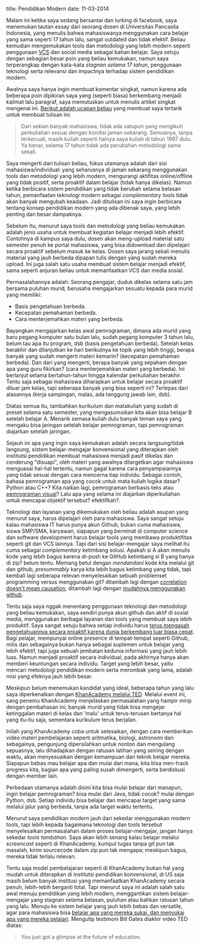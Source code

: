 title: Pendidikan Modern
date: 11-03-2014

Malam ini ketika saya sedang bersantai dan lurking di facebook, saya menemukan tautan essay dari seorang dosen di Universitas Pancasila Indonesia, yang menulis bahwa mahasiswanya menggunakan cara belajar yang sama seperti 17 tahun lalu, sangat outdated dan tidak efektif. Beliau kemudian mengemukakan tools dan metodologi yang lebih modern seperti penggunaan [VCS](http://en.wikipedia.org/wiki/Revision_control) dan social media sebagai bahan belajar. Saya setuju dengan sebagian besar poin yang beliau kemukakan, namun saya terperangkap dengan kata-kata _stagnan selama 17 tahun_, penggunaan teknologi serta relevansi dan impactnya terhadap sistem pendidikan modern.

Awalnya saya hanya ingin membuat komentar singkat, namun karena ada beberapa poin dipikiran saya yang (seperti biasa) berkembang menjadi kalimat lalu paragraf, saya memutuskan untuk menulis artikel singkat mengenai ini. [Berikut adalah ucapan beliau](http://software.endy.muhardin.com/life/menjadi-mahasiswa-hi-tech/) yang membuat saya tertarik untuk membuat tulisan ini:

> Dari sekian banyak mahasiswa, tidak ada satupun yang mengikuti perkuliahan sesuai dengan kondisi jaman sekarang. Semuanya, tanpa terkecuali, masih kuliah seperti halnya saya kuliah di tahun 1997 dulu. Ya benar, selama 17 tahun tidak ada perubahan metodologi sama sekali.

Saya mengerti dari tulisan beliau, fokus utamanya adalah dari sisi mahasiswa/individual: yang seharusnya di jaman sekarang menggunakan tools dan metodologi yang lebih modern, mengurangi aktifitas online/offline yang tidak positif, serta proaktif dalam belajar (tidak hanya dikelas). Namun ketika berbicara sistem pendidikan yang tidak berubah selama belasan tahun, pemanfaatan teknologi modern sebagai _complementary tools_ tidak akan banyak mengubah keadaan. Jadi ditulisan ini saya ingin berbicara tentang konsep pendidikan modern yang ada dibenak saya, yang lebih penting dan besar dampaknya.

Sebelum itu, menurut saya tools dan metodologi yang beliau kemukakan adalah jenis usaha untuk membuat kegiatan belajar menjadi lebih efektif. Contohnya di kampus saya dulu, dosen akan meng-upload material satu semester penuh ke portal mahasiswa, yang bisa didownload dan dipelajari secara proaktif sebelum masuk ke kelas. Dosen saya jarang sekali menulis material yang jauh berbeda dipapan tulis dengan yang sudah mereka upload. Ini juga salah satu usaha membuat sistem belajar menjadi efektif, sama seperti anjuran beliau untuk memanfaatkan VCS dan media sosial.

Permasalahannya adalah: Seorang pengajar, duduk dikelas selama satu jam bersama puluhan murid, berusaha mengajarkan sesuatu kepada para murid yang memiliki:
    
* Basis pengetahuan berbeda.
* Kecepatan pemahaman berbeda.
* Cara menterjemahkan materi yang berbeda.

Bayangkan mengajarkan kelas awal pemrograman, dimana ada murid yang baru pegang komputer satu bulan lalu, sudah pegang komputer 3 tahun lalu, belum tau apa itu program, dsb (basis pengetahuan berbeda). Setelah kelas berakhir dan dilanjutkan ke hari berikutnya ke topik yang lebih tinggi, berapa banyak yang sudah mengerti materi kemarin? (kecepatan pemahaman berbeda). Dan dari yang mengerti, berapa banyak yang sepaham dengan apa yang guru fikirkan? (cara menterjemahkan materi yang berbeda). Ini berlanjut selama bertahun-tahun hingga kalendar perkuliahan berakhir. Tentu saja sebagai mahasiswa diharapkan untuk belajar secara proaktif diluar jam kelas, tapi seberapa banyak yang bisa seperti ini? Terlepas dari alasannya (kerja sampingan, malas, ada tanggung jawab lain, dsb).

Diatas semua itu, tambahkan kurikulum dan matakuliah yang sudah di preset selama satu semester, yang mengasumsikan kita akan bisa belajar B setelah belajar A. Menarik semasa kuliah dulu banyak teman saya yang mengaku bisa jaringan setelah belajar pemrograman, tapi pemrograman diajarkan setelah jaringan.

Sejauh ini apa yang ingin saya kemukakan adalah secara langsung/tidak langsung, sistem belajar-mengajar konvensional yang diterapkan oleh institutsi pendidikan membuat mahasiswa menjadi pasif dikelas dan cenderung "disuapi", oleh materi yang awalnya ditargetkan agar mahasiswa menguasai hal-hal tertentu, namun gagal karena cara penyampaiannya yang tidak sesuai dengan cara mencerna tiap individu. Sebagai contoh, bahasa pemrograman apa yang cocok untuk mata kuliah logika dasar? Python atau C++? Kita naikan lagi, pemrograman berbasis teks atau [pemrograman visual](/2012/08/pemrograman-visual.html)? Lalu apa yang selama ini diajarkan diperkuliahan untuk mencapai objektif tersebut? efektifkah?.

Teknologi dan layanan yang dikemukakan oleh beliau adalah asupan yang menurut saya, harus dipelajari oleh para mahasiswa. Saya sangat setuju kalau mahasiswa IT harus punya akun Github, bukan cuma mahasiswa, siswa SMP/SMA, karyawan, siapapun yang berminat di computer science dan software development harus belajar tools yang membawa produktifitas seperti git dan VCS lainnya. Tapi dari sisi belajar-mengajar saya melihat itu cuma sebagai _complementary_ ketimbang solusi. Apakah si A akan menulis kode yang lebih bagus karena di-push ke GitHub ketimbang si B yang hanya di zip? belum tentu. Memang betul dengan _mendandani_ kode kita melalui git dan github, _presummably_ karya kita lebih bagus ketimbang yang tidak, tapi kembali lagi seberapa relevan menyelesaikan sebuah problemset programming versus menggunakan git? ditambah lagi dengan [correlation doesn't mean causation](http://en.wikipedia.org/wiki/Correlation_does_not_imply_causation), ditambah lagi dengan [mudahnya menggunakan github](http://windows.github.com/).

Tentu saja saya nggak menentang penggunaan teknologi dan metodologi yang beliau kemukakan, saya sendiri punya akun github dan aktif di sosial media, menggunakan berbagai layanan dan tools yang membuat saya lebih produktif. Saya sangat setuju bahwa setiap individu harus [terus mengasah pengetahuannya secara proaktif karena dunia berkembang luar biasa cepat](/2014/02/masa-depan-vs-trend-kemarin-sore.html). Bagi pelajar, mempunyai online presence di tempat-tempat seperti Github, milis dan sebagainya bukan hanya sebagai suplemen untuk belajar yang lebih efektif, tapi juga sebuah jembatan kedunia informasi yang jauh lebih luas. Namun menjadi proaktif secara individual, pada akhirnya hanya akan memberi keuntungan secara individu. Target yang lebih besar, yaitu mencari metodologi pendidikan modern serta merombak yang lama, adalah misi yang efeknya jauh lebih besar.

Meskipun belum menemukan kandidat yang ideal, beberapa tahun yang lalu saya diperkenalkan dengan [KhanAcademy melalui TED](https://www.youtube.com/watch?v=gM95HHI4gLk). Melalui event ini, sang penemu KhanAcademy menjelaskan permasalahan yang hampir mirip dengan pembahasan ini; banyak murid yang tidak bisa mengejar ketinggalan materi di kelas dan 'malu' untuk terus-terusan bertanya hal yang itu-itu saja, sementara kurikulum terus berjalan.

Inilah yang KhanAcademy coba untuk selesaikan, dengan cara memberikan video materi pembelajaran seperti aritmatika, biologi, astronomi dan sebagainya, pengunjung dipersilahkan untuk nonton dan mengulang sepuasnya, lalu dihadapkan dengan ratusan latihan yang seiring dengan waktu, akan menyesuaikan dengan kemampuan dan teknik belajar mereka. Siapapun bebas mau belajar apa dan mulai dari mana, kita bisa men-track progress kita, bagian apa yang paling susah dimengerti, serta berdiskusi dengan member lain.

Perbedaan utamanya adalah disini kita bisa mulai belajar dari manapun, ingin belajar pemrograman? bisa mulai dari Java, tidak cocok? mulai dengan Python, dsb. Setiap individu bisa belajar dan mencapai target yang sama melalui jalur yang berbeda, tanpa ada target waktu tertentu.

Menurut saya pendidikan modern jauh dari sekedar menggunakan modern tools, tapi lebih kepada bagaimana teknologi dan tools tersebut menyelesaikan permasalahan dalam proses belajar-mengajar, jangan hanya sekedar _tools tambahan_. Saya akan lebih senang kalau belajar melalui _screencast_ seperti di KhanAcademy, kumpul tugas tanpa git pun tak masalah, kirim sourcecode dalam zip pun tak mengapa; meskipun bagus, mereka tidak terlalu relevan.

Tentu saja model pembelajaran seperti di KhanAcademy bukan hal yang mudah untuk diterapkan di institutsi pendidikan konvensional, di US saja masih belum banyak institusi yang memanfaatkan KhanAcademy secara penuh, lebih-lebih berganti total. Tapi menurut saya ini adalah salah satu awal menuju pendidikan yang lebih modern, menggantikan sistem belajar-mengajar yang stagnan selama belasan, puluhan atau bahkan ratusan tahun yang lalu. Menuju ke sistem belajar yang jauh lebih bebas dan versatile, agar para mahasiswa bisa [belajar apa yang mereka sukai, dan menyukai apa yang mereka pelajari](http://paulgraham.com/love.html).  Mengutip testimoni Bill Gates diakhir video TED diatas:

> You just got a glimpse at the future of education.
